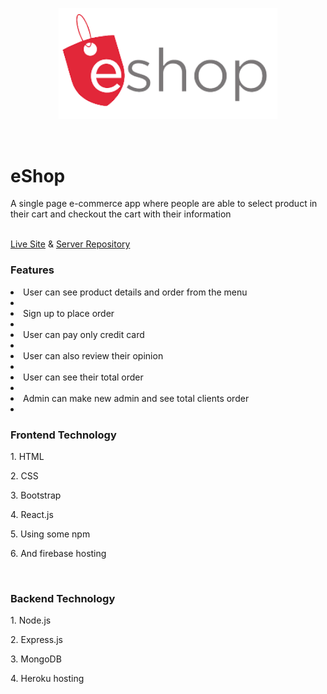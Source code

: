 <p align="center">
  <img src="/src/images/logo/logo.png" width="350" title="hover text">
</p>
<br>
<h1  font-size="30">eShop</h1>
<p>A single page e-commerce app where people are able to select product in their cart and checkout the cart with their information</p>
<br>
<a href="https://eshop-c663d.web.app/" target="_blank">Live Site</a> & <a href="https://github.com/mdmahdi77/eShop-server" target="_blank">Server Repository</a>
<br>
<h3>Features</h3>
<li>User can see product details and order from the menu<li>
<li>Sign up to place order<li>
<li>User can pay only credit card<li>
<li>User can also review their opinion<li>
<li>User can see their total order<li>
<li>Admin can make new admin and see total clients order<li>
<br>
<h3>Frontend Technology</h3>
<p>1. HTML</p>
<p>2. CSS</p>
<p>3. Bootstrap</p>
<p>4. React.js</p>
<p>5. Using some npm</p>
<p>6. And firebase hosting</p>
<br>
<h3>Backend Technology</h3>
<p>1. Node.js</p>
<p>2. Express.js</p>
<p>3. MongoDB</p>
<p>4. Heroku hosting</p>
